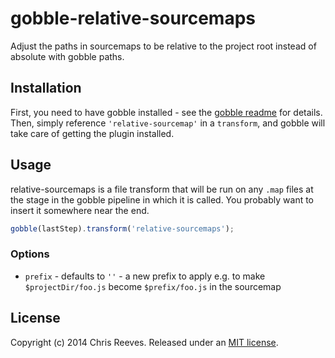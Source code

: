 # gobble-relative-sourcemaps

Adjust the paths in sourcemaps to be relative to the project root instead of absolute with gobble paths.

## Installation

First, you need to have gobble installed - see the [gobble readme](https://github.com/gobblejs/gobble) for details. Then, simply reference `'relative-sourcemap'` in a `transform`, and gobble will take care of getting the plugin installed.

## Usage

relative-sourcemaps is a file transform that will be run on any `.map` files at the stage in the gobble pipeline in which it is called. You probably want to insert it somewhere near the end.

```js
gobble(lastStep).transform('relative-sourcemaps');
```

### Options
* `prefix` - defaults to `''` - a new prefix to apply e.g. to make `$projectDir/foo.js` become `$prefix/foo.js` in the sourcemap

## License

Copyright (c) 2014 Chris Reeves. Released under an [MIT license](https://github.com/evs-chris/gobble-giblets/blob/master/LICENSE.md).
